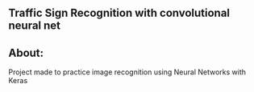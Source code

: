 
## Traffic Sign Recognition with convolutional neural net
## About:
Project made to practice image recognition using Neural Networks with Keras
